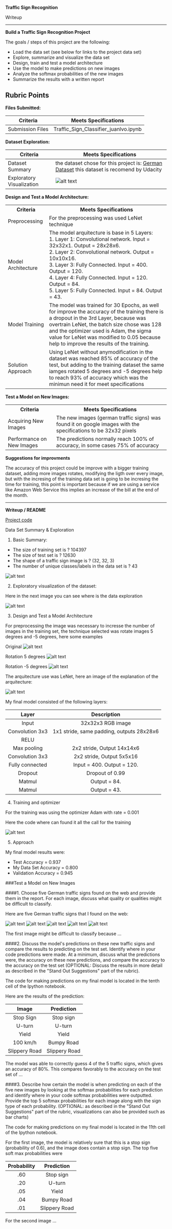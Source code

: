 **Traffic Sign Recognition** 

Writeup

---

**Build a Traffic Sign Recognition Project**

The goals / steps of this project are the following:
* Load the data set (see below for links to the project data set)
* Explore, summarize and visualize the data set
* Design, train and test a model architecture
* Use the model to make predictions on new images
* Analyze the softmax probabilities of the new images
* Summarize the results with a written report


[//]: # (Image References)

[image1]: ./examples/visualization.jpg "Visualization"
[image2]: ./examples/grayscale.jpg "Grayscaling"
[image3]: ./examples/random_noise.jpg "Random Noise"
[image4]: ./traffic_images/30.jpg "Traffic Sign 30Km/h"
[image5]: ./traffic_images/children_crossing.jpg "Childrens crossing"
[image6]: ./traffic_images/no_entry.jpg "No Entry"
[image7]: ./traffic_images/no_truck_passing.jpg "No truck passing"
[image8]: ./traffic_images/right_turn.jpg "Right turn"
[image9]: ./examples/traffic_signs_examples.png "Example Data"
[image10]: ./code_images/1.png
[image11]: ./code_images/2.png
[image12]: ./code_images/original.png "Original"
[image13]: ./code_images/5degrees.png "Rotation 5 degrees"
[image14]: ./code_images/minus5degrees.png "Rotation -5 degrees"
[image15]: ./code_images/lenet.png "LeNet"
[image16]: ./code_images/3.png


## Rubric Points


<b>Files Submitted:</b>

| Criteria            |   Meets Specifications                |
|---------------------|---------------------------------------|
| Submission Files    | Traffic_Sign_Classifier_juanlvo.ipynb |



<b>Dataset Exploration:</b>

| Criteria            |   Meets Specifications                |
|---------------------|---------------------------------------|
| Dataset Summary     | the dataset chose for this project is: [German Dataset](https://d17h27t6h515a5.cloudfront.net/topher/2017/February/5898cd6f_traffic-signs-data/traffic-signs-data.zip) this dataset is recomend by Udacity |
|Exploratory Visualization| ![alt text][image9] |


<b>Design and Test a Model Architecture:</b>

<table>
    <tr>
        <th>Criteria</th>
        <th>Meets Specifications</th>
    <tr>
    <tr>
        <td>Preprocessing</td>
        <td>For the preprocessing was used LeNet technique</td>
    </tr>
    <tr>
        <td>Model Architecture</td>
        <td>The model arquitecture is base in 5 Layers: <br/> 
            1. Layer 1: Convolutional network. Input = 32x32x1. Output = 28x28x6. <br/> 
            2. Layer 2: Convolutional network. Output = 10x10x16. <br/> 
            3. Layer 3: Fully Connected. Input = 400. Output = 120. <br/> 
            4. Layer 4: Fully Connected. Input = 120. Output = 84. <br/> 
            5. Layer 5: Fully Connected. Input = 84. Output = 43.<br/> </td>
    </tr>
    <tr>
        <td>Model Training</td>
        <td>The model was trained for 30 Epochs, as well for improve the accuracy of the training there is a dropout in the 3rd Layer, because was overtrain LeNet, the batch size chose was 128 and the optimizer used is Adam, the sigma value for LeNet was modified to 0.05 because help to improve the results of the training.</td>
    </tr>
    <tr>
        <td>Solution Approach</td>
        <td>Using LeNet without anymodification in the dataset was reached 85% of accuracy of the test, but adding to the training dataset the same iamges rotated 5 degrees and -5 degrees help to reach 93% of accuracy which was the minimun need it for meet specifications</td>
    </tr>
</table>



<b>Test a Model on New Images:</b>

<table>
    <tr>
        <th>Criteria</th>
        <th>Meets Specifications</th>
    </tr>
    <tr>
        <td>Acquiring New Images</td>
        <td>The new images (german traffic signs) was found it on google images with the specifications to be 32x32 pixels</td>
    </tr>
    <tr>
        <td>Performance on New Images</td>
        <td>The predictions normally reach 100% of accuracy, in some cases 75% of accuracy</td>
    </tr>
</table>

<b>Suggestions for improvments</b>

The accuracy of this project could be improve with a bigger training dataset, adding more images rotates, modifying the ligth over every image, but with the incresing of the training data set is going to be incresing the time for training, this point is important because if we are using a service like Amazon Web Service this implies an increase of the bill at the end of the month.



---
<b>Writeup / README </b>


[Project code](https://github.com/juanlvo/CarND-Traffic-Sign-Classifier-Project/blob/master/Traffic_Sign_Classifier_juanlvo.ipynb)

Data Set Summary & Exploration

1. Basic Summary:

* The size of training set is ? 104397
* The size of test set is ? 12630
* The shape of a traffic sign image is ? (32, 32, 3)
* The number of unique classes/labels in the data set is ? 43

![alt text][image10]

2. Exploratory visualization of the dataset: 

Here in the next image you can see where is the data exploration

![alt text][image11]

3. Design and Test a Model Architecture

For preprocessing the image was necessary to incresse the number of images in the training set, the technique selected was rotate images 5 degrees and -5 degrees, here some examples

Original
![alt text][image12]

Rotation 5 degrees
![alt text][image13]

Rotation -5 degrees
![alt text][image14]

The arquitecture use was LeNet, here an image of the explanation of the arquitecture:

![alt text][image15]


My final model consisted of the following layers:

| Layer         		|     Description	        					| 
|:---------------------:|:---------------------------------------------:| 
| Input         		| 32x32x3 RGB image   							| 
| Convolution 3x3     	| 1x1 stride, same padding, outputs 28x28x6 	|
| RELU					|												|
| Max pooling	      	| 2x2 stride,  Output 14x14x6 				|
| Convolution 3x3	    | 2x2 stride,  Output 5x5x16					|
| Fully connected		| Input = 400. Output = 120.				|
| Dropout       		| Dropout of 0.99				|
| Matmul        		| Output = 84.				|
| Matmul        		| Output = 43.				|
 

4. Training and optimizer

For the training was using the optimizer Adam with rate = 0.001

Here the code where can found it all the call for the training

![alt text][image16]

5. Approach

My final model results were:
 * Test Accuracy = 0.937
 * My Data Set Accuracy = 0.800
 * Validation Accuracy = 0.945


###Test a Model on New Images

####1. Choose five German traffic signs found on the web and provide them in the report. For each image, discuss what quality or qualities might be difficult to classify.

Here are five German traffic signs that I found on the web:

![alt text][image4] ![alt text][image5] ![alt text][image6] 
![alt text][image7] ![alt text][image8]

The first image might be difficult to classify because ...

####2. Discuss the model's predictions on these new traffic signs and compare the results to predicting on the test set. Identify where in your code predictions were made. At a minimum, discuss what the predictions were, the accuracy on these new predictions, and compare the accuracy to the accuracy on the test set (OPTIONAL: Discuss the results in more detail as described in the "Stand Out Suggestions" part of the rubric).

The code for making predictions on my final model is located in the tenth cell of the Ipython notebook.

Here are the results of the prediction:

| Image			        |     Prediction	        					| 
|:---------------------:|:---------------------------------------------:| 
| Stop Sign      		| Stop sign   									| 
| U-turn     			| U-turn 										|
| Yield					| Yield											|
| 100 km/h	      		| Bumpy Road					 				|
| Slippery Road			| Slippery Road      							|


The model was able to correctly guess 4 of the 5 traffic signs, which gives an accuracy of 80%. This compares favorably to the accuracy on the test set of ...

####3. Describe how certain the model is when predicting on each of the five new images by looking at the softmax probabilities for each prediction and identify where in your code softmax probabilities were outputted. Provide the top 5 softmax probabilities for each image along with the sign type of each probability. (OPTIONAL: as described in the "Stand Out Suggestions" part of the rubric, visualizations can also be provided such as bar charts)

The code for making predictions on my final model is located in the 11th cell of the Ipython notebook.

For the first image, the model is relatively sure that this is a stop sign (probability of 0.6), and the image does contain a stop sign. The top five soft max probabilities were

| Probability         	|     Prediction	        					| 
|:---------------------:|:---------------------------------------------:| 
| .60         			| Stop sign   									| 
| .20     				| U-turn 										|
| .05					| Yield											|
| .04	      			| Bumpy Road					 				|
| .01				    | Slippery Road      							|


For the second image ... 